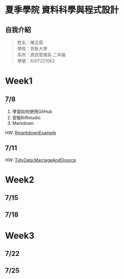 # 夏季學院 資料科學與程式設計
## 自我介紹
> 姓名：陳芷霖 <br />
> 學校：世新大學 <br />
> 系所：資訊管理系 二年級 <br />
> 學號：A107221062 <br />

# Week1 
## 7/8
1. 學習如何使用GitHub <br />
2. 安裝R/Rstudio
3. Markdown

HW:
[RmarkdownExample](https://anniechen1226.github.io/RClassRepository/Week1/RMarkdownExample.html)
## 7/11
HW:
[TidyData:MarriageAndDivorce](https://anniechen1226.github.io/RClassRepository/Week1/20190708/RMarkdownExample.Rmd)
# Week2
## 7/15
## 7/18
# Week3
## 7/22
## 7/25


